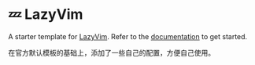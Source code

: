 # 💤 LazyVim

A starter template for [LazyVim](https://github.com/LazyVim/LazyVim).
Refer to the [documentation](https://lazyvim.github.io/installation) to get started.

在官方默认模板的基础上，添加了一些自己的配置，方便自己使用。
